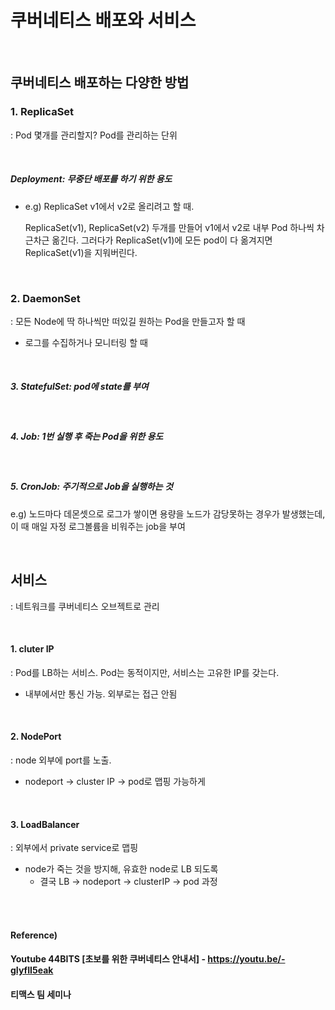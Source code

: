 # 쿠버네티스 배포와 서비스

<br>

## 쿠버네티스 배포하는 다양한 방법

### 1. ReplicaSet

: Pod 몇개를 관리할지? Pod를 관리하는 단위

<br>

##### Deployment: 무중단 배포를 하기 위한 용도

* e.g) ReplicaSet v1에서 v2로 올리려고 할 때.

  ReplicaSet(v1), ReplicaSet(v2) 두개를 만들어 v1에서 v2로 내부 Pod 하나씩 차근차근 옮긴다. 그러다가 ReplicaSet(v1)에 모든 pod이 다 옮겨지면 ReplicaSet(v1)을 지워버린다.

<br>

### 2. DaemonSet

: 모든 Node에 딱 하나씩만 떠있길 원하는 Pod을 만들고자 할 때

* 로그를 수집하거나 모니터링 할 때

<br>

##### 3. StatefulSet: pod에 state를 부여

<br>

##### 4. Job: 1번 실행 후 죽는 Pod을 위한 용도

<br>

##### 5. CronJob: 주기적으로 Job을 실행하는 것

e.g) 노드마다 데몬셋으로 로그가 쌓이면 용량을 노드가 감당못하는 경우가 발생했는데, 이 때 매일 자정 로그볼륨을 비워주는 job을 부여

<br>

## 서비스

: 네트워크를 쿠버네티스 오브젝트로 관리

<br>

#### 1. cluter IP

: Pod를 LB하는 서비스. Pod는 동적이지만, 서비스는 고유한 IP를 갖는다.

* 내부에서만 통신 가능. 외부로는 접근 안됨

<br>

#### 2. NodePort

: node 외부에 port를 노출.

* nodeport -> cluster IP -> pod로 맵핑 가능하게

<br>

#### 3. LoadBalancer

: 외부에서 private service로 맵핑

* node가 죽는 것을 방지해, 유효한 node로 LB 되도록
  * 결국 LB -> nodeport -> clusterIP -> pod 과정

<br><br>

#### Reference)

#### Youtube 44BITS [초보를 위한 쿠버네티스 안내서] - https://youtu.be/-gIyfII5eak

#### 티맥스 팀 세미나